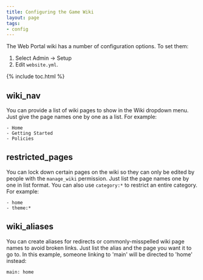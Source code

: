 ```yaml
---
title: Configuring the Game Wiki
layout: page
tags:
- config
---
```


The Web Portal wiki has a number of configuration options.  To set them:

1. Select Admin -> Setup
2. Edit `website.yml`.

{% include toc.html %}

## wiki_nav

You can provide a list of wiki pages to show in the Wiki dropdown menu.  Just give the page names one by one as a list.  For example:

    - Home
    - Getting Started
    - Policies

## restricted_pages

You can lock down certain pages on the wiki so they can only be edited by people with the `manage_wiki` permission.  Just list the page names one by one in list format.  You can also use `category:*` to restrict an entire category.  For example:

    - home
    - theme:*

## wiki_aliases

You can create aliases for redirects or commonly-misspelled wiki page names to avoid broken links.  Just list the alias and the page you want it to go to.  In this example, someone linking to 'main' will be directed to 'home' instead:

    main: home